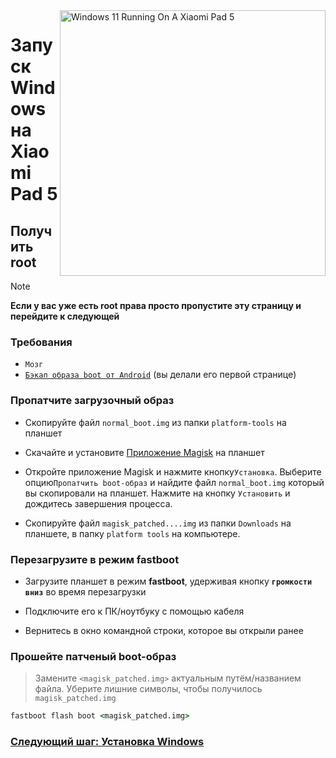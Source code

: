 
<img align="right" src="https://raw.githubusercontent.com/erdilS/Port-Windows-11-Xiaomi-Pad-5/main/nabu.png" width="425" alt="Windows 11 Running On A Xiaomi Pad 5">


# Запуск Windows на Xiaomi Pad 5

## Получить root
> [!NOTE]
> **Если у вас уже есть root права просто пропустите эту страницу и перейдите к следующей**

### Требования
- ```Мозг```
- [```Бэкап образа boot от Android```](/guide/English/1-partition-en.md#Make-a-backup-of-your-existing-boot-image) (вы делали его первой странице)

### Пропатчите загрузочный образ

- Скопируйте файл ```normal_boot.img``` из папки ```platform-tools``` на планшет 

- Скачайте и установите [Приложение Magisk](https://github.com/topjohnwu/Magisk/releases/latest) на планшет
  
- Откройте приложение Magisk и нажмите кнопку```Установка```. Выберите опцию```Пропатчить boot-образ``` и найдите файл ```normal_boot.img``` который вы скопировали на планшет. Нажмите на кнопку ```Установить``` и дождитесь завершения процесса.
  
- Скопируйте файл ```magisk_patched....img``` из папки ```Downloads``` на планшете, в папку ```platform tools``` на компьютере. 

### Перезагрузите в режим fastboot
- Загрузите планшет в режим **fastboot**, удерживая кнопку **`громкости вниз`** во время перезагрузки

- Подключите его к ПК/ноутбуку с помощью кабеля

- Вернитесь в окно командной строки, которое вы открыли ранее
 
### Прошейте патченый boot-образ
 > Замените `<magisk_patched.img>` актуальным путём/названием файла. Уберите лишние символы, чтобы получилось ```magisk_patched.img``` 
```cmd
fastboot flash boot <magisk_patched.img>
```

### [Следующий шаг: Установка Windows](/guide/Russian/3-install-ru.md)
